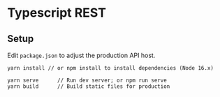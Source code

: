 # Typescript REST

## Setup
Edit `package.json` to adjust the production API host.

```
yarn install // or npm install to install dependencies (Node 16.x)
```

```
yarn serve 		// Run dev server; or npm run serve
yarn build 		// Build static files for production 
```
